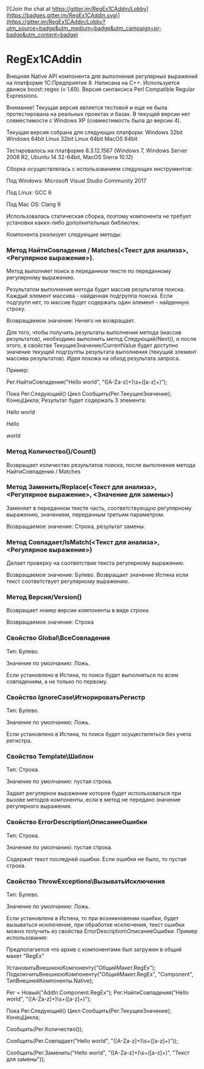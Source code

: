 [![Join the chat at https://gitter.im/RegEx1CAddin/Lobby](https://badges.gitter.im/RegEx1CAddin.svg)](https://gitter.im/RegEx1CAddin/Lobby?utm_source=badge&utm_medium=badge&utm_campaign=pr-badge&utm_content=badge)

# RegEx1CAddin

Внешняя Native API компонента для выполнения регулярных выражений на платформе 1С:Предприятие 8. Написана на C++. Используется движок boost::regex (v 1.69). Версия синтаксиса Perl Compatible Regular Expressions.

Внимание! Текущая версия является тестовой и еще не была протестирована на реальных проектах и базах. 
В текущей версии нет совместимости с Windows XP (совместимость была до версии 4).

Текущая версия собрана для следующих платформ:
Windows 32bit 
Windows 64bit 
Linux 32bit 
Linux 64bit 
MacOS 64bit 

Тестировалось на платформе 8.3.12.1567 (Windows 7, Windows Server 2008 R2, Ubuntu 14 32-64bit, MacOS Sierra 10.12)

Сборка осуществлялась с использованием следующих инструментов:

Под Windows: Microsoft Visual Studio Community 2017

Под Linux: GCC 6

Под Mac OS: Clang 9

Использовалась статическая сборка, поэтому компонента не требует установки каких-либо дополнительных библиотек.

Компонента реализует следующие методы:

### Метод НайтиСовпадения / Matches(<Текст для анализа>, <Регулярное выражение>).

Метод выполняет поиск в переданном тексте по переданному регулярному выражению.

Результатом выполнения метода будет массив результатов поиска. Каждый элемент массива - найденная подгруппа поиска. Если подгрупп нет, то массив будет содержать один элемент - найденную строку.

Возвращаемое значение: Ничего не возвращает.

Для того, чтобы получить результаты выполнения метода (массив результатов), необходимо выполнить метод Следующий/Next(), и после этого, в свойстве ТекущееЗначение/CurrentValue будет доступно значение текущей подгруппы результата выполнения (текущий элемент массива результатов). Идея  похожа на обход результата запроса.

Пример:

Рег.НайтиСовпадения("Hello world", "([A-Za-z]+)\s+([a-z]+)");

Пока Рег.Следующий() Цикл
    Сообщить(Рег.ТекущееЗначение);    
КонецЦикла; 
Результат будет содержать 3 элемента:

Hello world

Hello

world


### Метод Количество()/Count()

Возвращает количество результатов поиска, после выполнения метода НайтиСовпадения / Matches

### Метод Заменить/Replace(<Текст для анализа>, <Регулярное выражение>, <Значение для замены>)

Заменяет в переданном тексте часть, соответствующую регулярному выражению, значением, переданным третьим параметром.

Возвращаемое значение: Строка, результат замены.

### Метод Совпадает/IsMatch(<Текст для анализа>, <Регулярное выражение>)

Делает проверку на соответствие текста регулярному выражению.

Возвращаемое значение: Булево. Возвращает значение Истина если текст соответствует регулярному выражению.

### Метод Версия/Version()

Возвращает номер версии компоненты в виде строки.

Возвращаемое значение: Строка

### Свойство Global\ВсеСовпадения

Тип: Булево.

Значение по умолчанию: Ложь.

Если установлено в Истина, то поиск будет выполняться по всем совпадениям, а не только по первому.

### Свойство IgnoreCase\ИгнорироватьРегистр

Тип: Булево.

Значение по умолчанию: Ложь.

Если установлено в Истина, то поиск будет осуществляться без учета регистра.

### Свойство Template\Шаблон

Тип: Строка.

Значение по умолчанию: пустая строка.

Задает регулярное выражение которое будет использоваться при вызове методов компоненты, если в метод не передано значение регулярного выражения.

### Свойство ErrorDescription\ОписаниеОшибки

Тип: Строка.

Значение по умолчанию: пустая строка.

Содержит текст последней ошибки. Если ошибки не было, то пустая строка.

### Свойство ThrowExceptions\ВызыватьИсключения

Тип: Булево.

Значение по умолчанию: Ложь.

Если установлена в Истина, то при возникновении ошибки, будет вызываться исключение, при обработке исключения, текст ошибки можно получить из свойства ErrorDescription\ОписаниеОшибки.
Пример использования:

Предполагается что архив с компонентами был загружен в общий макет "RegEx"

УстановитьВнешнююКомпоненту("ОбщийМакет.RegEx");
ПодключитьВнешнююКомпоненту("ОбщийМакет.RegEx", "Component", ТипВнешнейКомпоненты.Native);
            
Рег = Новый("AddIn.Component.RegEx");
Рег.НайтиСовпадения("Hello world", "([A-Za-z]+)\s+([a-z]+)");

Пока Рег.Следующий() Цикл
    Сообщить(Рег.ТекущееЗначение);    
КонецЦикла; 

Сообщить(Рег.Количество());

Сообщить(Рег.Совпадает("Hello world", "([A-Za-z]+)\s+([a-z]+)"));

Сообщить(Рег.Заменить("Hello world", "([A-Za-z]+)\s+([a-z]+)", "Текст для замены"));
